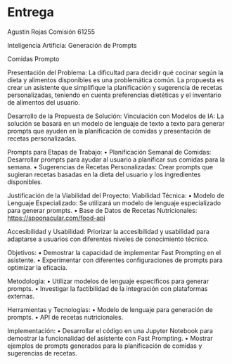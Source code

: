 # Entrega

Agustin Rojas 									                      	Comisión 61255 


Inteligencia Artificia: Generación de Prompts

Comidas Prompto


Presentación del Problema: La dificultad para decidir qué cocinar según la dieta y alimentos disponibles es una problemática común. La propuesta es crear un asistente que simplifique la planificación y sugerencia de recetas personalizadas, teniendo en cuenta preferencias dietéticas y el inventario de alimentos del usuario.

Desarrollo de la Propuesta de Solución:
Vinculación con Modelos de IA: La solución se basará en un modelo de lenguaje de texto a texto para generar prompts que ayuden en la planificación de comidas y presentación de recetas personalizadas.

Prompts para Etapas de Trabajo:
•	Planificación Semanal de Comidas: Desarrollar prompts para ayudar al usuario a planificar sus comidas para la semana.
•	Sugerencias de Recetas Personalizadas: Crear prompts que sugieran recetas basadas en la dieta del usuario y los ingredientes disponibles.

Justificación de la Viabilidad del Proyecto:
Viabilidad Técnica:
•	Modelo de Lenguaje Especializado: Se utilizará un modelo de lenguaje especializado para generar prompts.
•	Base de Datos de Recetas Nutricionales: https://spoonacular.com/food-api


Accesibilidad y Usabilidad: Priorizar la accesibilidad y usabilidad para adaptarse a usuarios con diferentes niveles de conocimiento técnico.



Objetivos:
•	Demostrar la capacidad de implementar Fast Prompting en el asistente.
•	Experimentar con diferentes configuraciones de prompts para optimizar la eficacia.

Metodología:
•	Utilizar modelos de lenguaje específicos para generar prompts.
•	Investigar la factibilidad de la integración con plataformas externas.

Herramientas y Tecnologías:
•	Modelo de lenguaje para generación de prompts.
•	API de recetas nutricionales.

Implementación:
•	Desarrollar el código en una Jupyter Notebook para demostrar la funcionalidad del asistente con Fast Prompting.
•	Mostrar ejemplos de prompts generados para la planificación de comidas y sugerencias de recetas.


